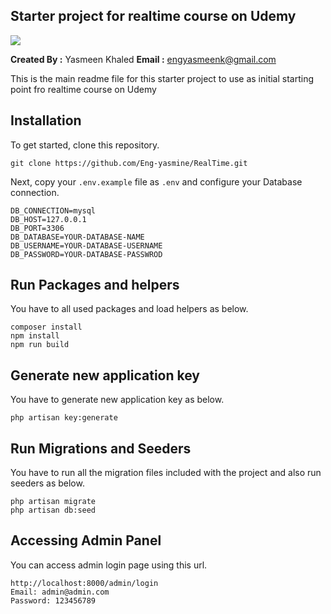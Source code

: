 ## Starter project for realtime course on Udemy

<img src="https://img-c.udemycdn.com/course/750x422/5669532_824d.jpg"> 

**Created By :** Yasmeen Khaled
**Email :** engyasmeenk@gmail.com

This is the main readme file for this starter project to use as initial starting point fro realtime course on Udemy

## Installation

To get started, clone this repository.

```
git clone https://github.com/Eng-yasmine/RealTime.git
```

Next, copy your `.env.example` file as `.env` and configure your Database connection.

```
DB_CONNECTION=mysql
DB_HOST=127.0.0.1
DB_PORT=3306
DB_DATABASE=YOUR-DATABASE-NAME
DB_USERNAME=YOUR-DATABASE-USERNAME
DB_PASSWORD=YOUR-DATABASE-PASSWROD
```

## Run Packages and helpers

You have to all used packages and load helpers as below.

```
composer install
npm install
npm run build
```

## Generate new application key

You have to generate new application key as below.

```
php artisan key:generate
```

## Run Migrations and Seeders

You have to run all the migration files included with the project and also run seeders as below.

```
php artisan migrate
php artisan db:seed
```

## Accessing Admin Panel

You can access admin login page using this url.

```
http://localhost:8000/admin/login
Email: admin@admin.com
Password: 123456789
```
